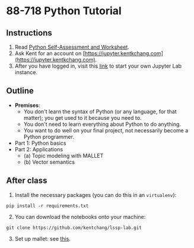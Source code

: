 # 88-718 Python Tutorial

## Instructions

1. Read [Python Self-Assessment and Worksheet](https://static.kentkchang.com/pdf/LSSP_Python.pdf).
2. Ask Kent for an account on [https://jupyter.kentkchang.com](https://jupyter.kentkchang.com).
3. After you have logged in, visit this [link](https://jupyter.kentkchang.com/hub/user-redirect/git-pull?repo=https%3A%2F%2Fgithub.com%2Fkentchang%2Flssp-lab&branch=master&app=lab) to start your own Jupyter Lab instance.

## Outline

* **Premises**:
    - You don't learn the syntax of Python (or any language, for that matter); you get used to it because you need to.
    - You don't need to learn everything about Python to do anything.
    - You want to do well on your final project, not necessarily become a Python programmer.
* Part 1: Python basics
* Part 2: Applications
    - (a) Topic modeling with MALLET
    - (b) Vector semantics 

## After class

1. Install the necessary packages (you can do this in an `virtualenv`):

```
pip install -r requirements.txt
```

2. You can download the notebooks onto your machine:

```
git clone https://github.com/kentchang/lssp-lab.git
```

3. Set up mallet: see [this](http://mallet.cs.umass.edu/download.php).

